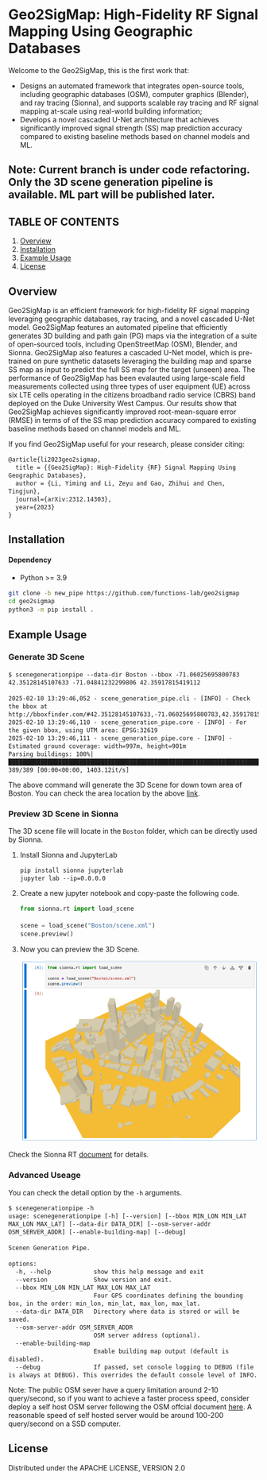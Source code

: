 # Geo2SigMap: High-Fidelity RF Signal Mapping Using Geographic Databases

Welcome to the Geo2SigMap, this is the first work that: 
* Designs an automated framework that integrates open-source tools, including geographic databases (OSM), computer graphics (Blender), and ray tracing (Sionna), and supports scalable ray tracing and RF signal mapping at-scale using real-world building information;
* Develops a novel cascaded U-Net architecture that achieves significantly improved signal strength (SS) map prediction accuracy compared to existing baseline methods based on channel models and ML.

## Note: Current branch is under code refactoring. Only the 3D scene generation pipeline is available. ML part will be published later.
## TABLE OF CONTENTS
1. [Overview](#overview)
2. [Installation](#installation)
3. [Example Usage](#example-usage)
4. [License](#license)

## Overview

Geo2SigMap is an efficient framework for high-fidelity RF signal mapping leveraging geographic databases, ray tracing, and a novel cascaded U-Net model. Geo2SigMap features an automated pipeline that efficiently generates 3D building and path gain (PG) maps via the integration of a suite of open-sourced tools, including OpenStreetMap (OSM), Blender, and Sionna. Geo2SigMap also features a cascaded U-Net model, which is pre-trained on pure synthetic datasets leveraging the building map and sparse SS map as input to predict the full SS map for the target (unseen) area. The performance of Geo2SigMap has been evalauted using large-scale field measurements collected using three types of user equipment (UE) across six LTE cells operating in the citizens broadband radio service (CBRS) band deployed on the Duke University West Campus. Our results show that Geo2SigMap achieves significantly improved root-mean-square error (RMSE) in terms of of the SS map prediction accuracy compared to existing baseline methods based on channel models and ML.

If you find Geo2SigMap useful for your research, please consider citing:
```
@article{li2023geo2sigmap,
  title = {{Geo2SigMap}: High-Fidelity {RF} Signal Mapping Using Geographic Databases},
  author = {Li, Yiming and Li, Zeyu and Gao, Zhihui and Chen, Tingjun},
  journal={arXiv:2312.14303},
  year={2023}
}

```

## Installation

#### Dependency
* Python >= 3.9
  
```bash
git clone -b new_pipe https://github.com/functions-lab/geo2sigmap
cd geo2sigmap
python3 -m pip install .
```


## Example Usage



### Generate 3D Scene

```console
$ scenegenerationpipe --data-dir Boston --bbox -71.06025695800783 42.35128145107633 -71.04841232299806 42.35917815419112

2025-02-10 13:29:46,052 - scene_generation_pipe.cli - [INFO] - Check the bbox at http://bboxfinder.com/#42.35128145107633,-71.06025695800783,42.35917815419112,-71.04841232299806
2025-02-10 13:29:46,110 - scene_generation_pipe.core - [INFO] - For the given bbox, using UTM area: EPSG:32619
2025-02-10 13:29:46,111 - scene_generation_pipe.core - [INFO] - Estimated ground coverage: width=997m, height=901m
Parsing buildings: 100%|████████████████████████████████████████████████████████████████████████████████████████████████████████████████████████| 389/389 [00:00<00:00, 1403.12it/s]
```

The above command will generate the 3D Scene for down town area of Boston. You can check the area location by the above [link](http://bboxfinder.com/#42.35128145107633,-71.06025695800783,42.35917815419112,-71.04841232299806).


### Preview 3D Scene in Sionna

The 3D scene file will locate in the `Boston` folder, which can be directly used by Sionna. 

  1. Install Sionna and JupyterLab
      ```console
      pip install sionna jupyterlab
      jupyter lab --ip=0.0.0.0  
      ```
  2. Create a new jupyter notebook and copy-paste the following code.
      ```python
      from sionna.rt import load_scene

      scene = load_scene("Boston/scene.xml")
      scene.preview()
      ```
  3. Now you can preview the 3D Scene.

      ![alt text](docs/img/Sionna_Preview.png)



Check the Sionna RT [document](https://nvlabs.github.io/sionna/api/rt.html) for details.

### Advanced Useage
You can check the detail option by the `-h` arguments.
```console
$ scenegenerationpipe -h
usage: scenegenerationpipe [-h] [--version] [--bbox MIN_LON MIN_LAT MAX_LON MAX_LAT] [--data-dir DATA_DIR] [--osm-server-addr OSM_SERVER_ADDR] [--enable-building-map] [--debug]

Scenen Generation Pipe.

options:
  -h, --help            show this help message and exit
  --version             Show version and exit.
  --bbox MIN_LON MIN_LAT MAX_LON MAX_LAT
                        Four GPS coordinates defining the bounding box, in the order: min_lon, min_lat, max_lon, max_lat.
  --data-dir DATA_DIR   Directory where data is stored or will be saved.
  --osm-server-addr OSM_SERVER_ADDR
                        OSM server address (optional).
  --enable-building-map
                        Enable building map output (default is disabled).
  --debug               If passed, set console logging to DEBUG (file is always at DEBUG). This overrides the default console level of INFO.
```

Note: The public OSM sever have a query limitation around 2-10 query/second, so if you want to achieve a faster process speed, consider deploy a self host OSM server following the OSM offcial document [here](https://wiki.openstreetmap.org/wiki/Overpass_API/Installation). A reasonable speed of self hosted server would be around 100-200 query/second on a SSD computer.



## License

Distributed under the APACHE LICENSE, VERSION 2.0
